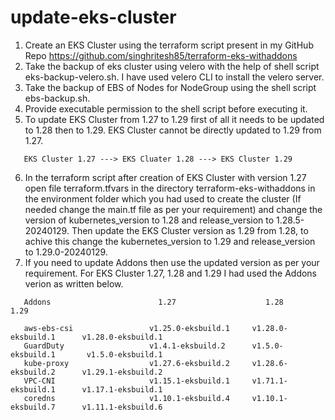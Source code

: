 # update-eks-cluster

1. Create an EKS Cluster using the terraform script present in my GitHub Repo https://github.com/singhritesh85/terraform-eks-withaddons
2. Take the backup of eks cluster using velero with the help of shell script eks-backup-velero.sh. I have used velero CLI to install the velero server.
3. Take the backup of EBS of Nodes for NodeGroup using the shell script ebs-backup.sh.
4. Provide executable permission to the shell script before executing it.
5. To update EKS Cluster from 1.27 to 1.29 first of all it needs to be updated to 1.28 then to 1.29. EKS Cluster cannot be directly updated to 1.29 from 1.27.
```
   EKS Cluster 1.27 ---> EKS Cluater 1.28 ---> EKS Cluster 1.29 
```
6. In the terraform script after creation of EKS Cluster with version 1.27 open file terraform.tfvars in the directory terraform-eks-withaddons in the environment folder which you had used to create the cluster (If needed change the main.tf file as per your requirement) and change the version of kubernetes_version to 1.28 and release_version to 1.28.5-20240129. Then update the EKS Cluster version as 1.29 from 1.28, to achive this change the kubernetes_version to 1.29 and release_version to 1.29.0-20240129.
7. If you need to update Addons then use the updated version as per your requirement.
   For EKS Cluster 1.27, 1.28 and 1.29 I had used the Addons verion as written below.
```
   Addons                        1.27                    1.28                    1.29

   aws-ebs-csi                 v1.25.0-eksbuild.1     v1.28.0-eksbuild.1      v1.28.0-eksbuild.1
   GuardDuty                   v1.4.1-eksbuild.2      v1.5.0-eksbuild.1       v1.5.0-eksbuild.1
   kube-proxy                  v1.27.6-eksbuild.2     v1.28.6-eksbuild.2      v1.29.1-eksbuild.2
   VPC-CNI                     v1.15.1-eksbuild.1     v1.71.1-eksbuild.1      v1.17.1-eksbuild.1
   coredns                     v1.10.1-eksbuild.4     v1.10.1-eksbuild.7      v1.11.1-eksbuild.6
```
